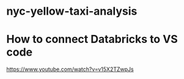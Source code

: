 # nyc-yellow-taxi-analysis

# How to connect Databricks to VS code
https://www.youtube.com/watch?v=v15X2TZwpJs